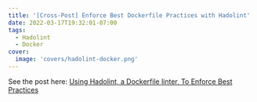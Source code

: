 ```yaml
---
title: '[Cross-Post] Enforce Best Dockerfile Practices with Hadolint'
date: 2022-03-17T19:32:01-07:00
tags:
  - Hadolint
  - Docker
cover:
  image: 'covers/hadolint-docker.png'
---
```


See the post here: [Using Hadolint, a Dockerfile linter, To Enforce Best Practices](https://www.containiq.com/post/hadolint)
